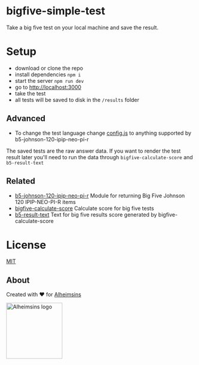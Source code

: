 # bigfive-simple-test

Take a big five test on your local machine and save the result.

# Setup

- download or clone the repo
- install dependencies `npm i`
- start the server `npm run dev`
- go to [http://localhost:3000](http://localhost:3000)
- take the test
- all tests will be saved to disk in the `/results` folder

## Advanced

- To change the test language change [config.js](config.js) to anything supported by b5-johnson-120-ipip-neo-pi-r

The saved tests are the raw answer data.
If you want to render the test result later you'll need to run the data through `bigfive-calculate-score` and `b5-result-text`

## Related

- [b5-johnson-120-ipip-neo-pi-r](https://github.com/Alheimsins/b5-johnson-120-ipip-neo-pi-r) Module for returning Big Five Johnson 120 IPIP-NEO-PI-R items
- [bigfive-calculate-score](https://github.com/Alheimsins/bigfive-calculate-score) Calculate score for big five tests
- [b5-result-text](https://github.com/Alheimsins/b5-result-text) Text for big five results score generated by bigfive-calculate-score

# License

[MIT](LICENSE)

## About

Created with ❤ for [Alheimsins](https://alheimsins.net)

<img src="https://image.ibb.co/dPH08G/logo_black.png" alt="Alheimsins logo" height="150px" width="150px" />